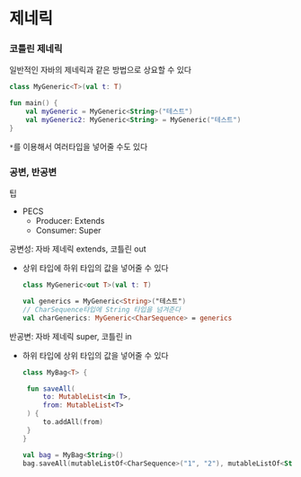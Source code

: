 # 제네릭
### 코틀린 제네릭
일반적인 자바의 제네릭과 같은 방법으로 상요할 수 있다
```kotlin
class MyGeneric<T>(val t: T)

fun main() {
    val myGeneric = MyGeneric<String>("테스트")
    val myGeneric2: MyGeneric<String> = MyGeneric("테스트")
}
```
`*`를 이용해서 여러타입을 넣어줄 수도 있다

### 공변, 반공변
팁
- PECS
  - Producer: Extends
  - Consumer: Super

공변성: 자바 제네릭 extends, 코틀린 out
- 상위 타입에 하위 타입의 값을 넣어줄 수 있다
   ```kotlin
   class MyGeneric<out T>(val t: T)

   val generics = MyGeneric<String>("테스트")
   // CharSequence타입에 String 타입을 넘겨준다
   val charGenerics: MyGeneric<CharSequence> = generics
   ```

반공변: 자바 제네릭 super, 코틀린 in
- 하위 타입에 상위 타입의 값을 넣어줄 수 있다
   ```kotlin
   class MyBag<T> {

    fun saveAll(
        to: MutableList<in T>,
        from: MutableList<T>
    ) {
        to.addAll(from)
    }
   }

   val bag = MyBag<String>()
   bag.saveAll(mutableListOf<CharSequence>("1", "2"), mutableListOf<String>("3", "4"))
   ```


